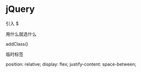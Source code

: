 # jQuery

引入
$

用什么就选什么

addClass()

临时标签

position: relative;
display: flex;
justify-content: space-between;
